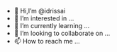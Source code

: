 -  👋 Hi,I’m @idrissai
- 👀 I’m interested in ...
- 🌱 I’m currently learning ...
- 💞️ I’m looking to collaborate on ...
- 📫 How to reach me ...

<!---
idrissai/idrissai is a ✨ special ✨ repository because its `README.md` (this file) appears on your GitHub profile.
You can click the Preview link to take a look at your changes.
--->
